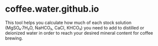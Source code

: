 # coffee.water.github.io
This tool helps you calculate how much of each stock solution (MgSO₄·7H₂O, NaHCO₃, CaCl, KHCO₃) you need to add to distilled or deionized water in order to reach your desired mineral content for coffee brewing.
